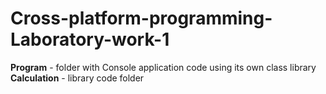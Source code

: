 # Cross-platform-programming-Laboratory-work-1

<b>Program</b> - folder with Console application code using its own class library <br/>
<b>Сalculation</b> - library code folder 
